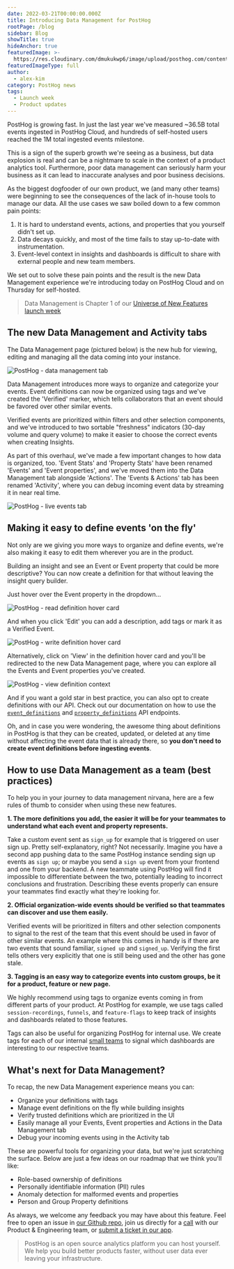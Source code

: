 ```yaml
---
date: 2022-03-21T00:00:00.000Z
title: Introducing Data Management for PostHog
rootPage: /blog
sidebar: Blog
showTitle: true
hideAnchor: true
featuredImage: >-
  https://res.cloudinary.com/dmukukwp6/image/upload/posthog.com/contents/images/blog/data-management-feature/posthog-data-management.png
featuredImageType: full
author:
  - alex-kim
category: PostHog news
tags:
  - Launch week
  - Product updates
---
```


PostHog is growing fast. In just the last year we've measured ~36.5B total events ingested in PostHog Cloud, and hundreds of self-hosted users reached the 1M total ingested events milestone.

This is a sign of the superb growth we're seeing as a business, but data explosion is real and can be a nightmare to scale in the context of a product analytics tool. Furthermore, poor data management can seriously harm your business as it can lead to inaccurate analyses and poor business decisions.

As the biggest dogfooder of our own product, we (and many other teams) were beginning to see the consequences of the lack of in-house tools to manage our data. All the use cases we saw boiled down to a few common pain points:

1. It is hard to understand events, actions, and properties that you yourself didn't set up.
2. Data decays quickly, and most of the time fails to stay up-to-date with instrumentation.
3. Event-level context in insights and dashboards is difficult to share with external people and new team members.

We set out to solve these pain points and the result is the new Data Management experience we're introducing today on PostHog Cloud and on Thursday for self-hosted.

> Data Management is Chapter 1 of our [Universe of New Features launch week](/blog/launch-week-universe-of-new-features)

## The new Data Management and Activity tabs

The Data Management page (pictured below) is the new hub for viewing, editing and managing all the data coming into your instance. 

![PostHog - data management tab](https://res.cloudinary.com/dmukukwp6/image/upload/v1710055416/posthog.com/contents/images/blog/data-management-feature/data_management_tab.png)

Data Management introduces more ways to organize and categorize your events. Event definitions can now be organized using tags and we've created the 'Verified' marker, which tells collaborators that an event should be favored over other similar events. 

Verified events are prioritized within filters and other selection components, and we've introduced to two sortable "freshness" indicators (30-day volume and query volume) to make it easier to choose the correct events when creating Insights.

As part of this overhaul, we've made a few important changes to how data is organized, too. 'Event Stats' and 'Property Stats' have been renamed 'Events' and 'Event properties', and we've moved them into the Data Management tab alongside 'Actions'. The 'Events & Actions' tab has been renamed 'Activity', where you can debug incoming event data by streaming it in near real time.

![PostHog - live events tab](https://res.cloudinary.com/dmukukwp6/image/upload/v1710055416/posthog.com/contents/images/blog/data-management-feature/live_events.png)

## Making it easy to define events 'on the fly'

Not only are we giving you more ways to organize and define events, we're also making it easy to edit them wherever you are in the product.

Building an insight and see an Event or Event property that could be more descriptive? You can now create a definition for that without leaving the insight query builder.

Just hover over the Event property in the dropdown...

![PostHog - read definition hover card](https://res.cloudinary.com/dmukukwp6/image/upload/v1710055416/posthog.com/contents/images/blog/data-management-feature/read_definition_card.png)

And when you click 'Edit' you can add a description, add tags or mark it as a Verified Event.

![PostHog - write definition hover card](https://res.cloudinary.com/dmukukwp6/image/upload/v1710055416/posthog.com/contents/images/blog/data-management-feature/write_definition_card.png)

Alternatively, click on 'View' in the definition hover card and you'll be redirected to the new Data Management page, where you can explore all the Events and Event properties you've created.

![PostHog - view definition context](https://res.cloudinary.com/dmukukwp6/image/upload/v1710055416/posthog.com/contents/images/blog/data-management-feature/data_management_view.gif)

And if you want a gold star in best practice, you can also opt to create definitions with our API. Check out our documentation on how to use the [`event_definitions`](/docs/api/event-definitions) and [`property_definitions`](/docs/api/property-definitions) API endpoints.

Oh, and in case you were wondering, the awesome thing about definitions in PostHog is that they can be created, updated, or deleted at any time without affecting the event data that is already there, so **you don't need to create event definitions before ingesting events**. 

## How to use Data Management as a team (best practices)

To help you in your journey to data management nirvana, here are a few rules of thumb to consider when using these new features.

**1. The more definitions you add, the easier it will be for your teammates to understand what each event and property represents.**

Take a custom event sent as `sign_up` for example that is triggered on user sign up. Pretty self-explanatory, right? Not necessarily. Imagine you have a second app pushing data to the same PostHog instance sending sign up events as `sign up`; or maybe you send a `sign up` event from your frontend and one from your backend. A new teammate using PostHog will find it impossible to differentiate between the two, potentially leading to incorrect conclusions and frustration. Describing these events properly can ensure your teammates find exactly what they're looking for.

**2. Official organization-wide events should be verified so that teammates can discover and use them easily.** 

Verified events will be prioritized in filters and other selection components to signal to the rest of the team that this event should be used in favor of other similar events. An example where this comes in handy is if there are two events that sound familiar, `signed up` and `signed_up`. Verifying the first tells others very explicitly that one is still being used and the other has gone stale.

**3. Tagging is an easy way to categorize events into custom groups, be it for a product, feature or new page.** 

We highly recommend using tags to organize events coming in from different parts of your product. At PostHog for example, we use tags called `session-recordings`, `funnels`, and `feature-flags` to keep track of insights and dashboards related to those features. 

Tags can also be useful for organizing PostHog for internal use. We create tags for each of our internal [small teams](/handbook/team-structure/why-small-teams) to signal which dashboards are interesting to our respective teams.

## What's next for Data Management?

To recap, the new Data Management experience means you can:

- Organize your definitions with tags
- Manage event definitions on the fly while building insights
- Verify trusted definitions which are prioritized in the UI
- Easily manage all your Events, Event properties and Actions in the Data Management tab
- Debug your incoming events using in the Activity tab

These are powerful tools for organizing your data, but we're just scratching the surface. Below are just a few ideas on our roadmap that we think you'll like:

- Role-based ownership of definitions
- Personally identifiable information (PII) rules
- Anomaly detection for malformed events and properties
- Person and Group Property definitions

As always, we welcome any feedback you may have about this feature. Feel free to open an issue in [our Github repo](https://github.com/PostHog/posthog), join us directly for a [call](https://calendly.com/posthog-feedback) with our Product & Engineering team, or [submit a ticket in our app](https://app.posthog.com/home#supportModal). 

> PostHog is an open source analytics platform you can host yourself. We help you build better products faster, without user data ever leaving your infrastructure.

<ArrayCTA />

